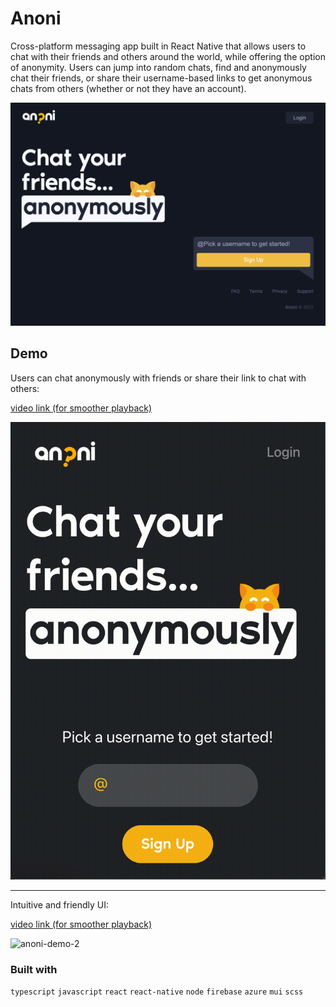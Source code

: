 # Anoni

Cross-platform messaging app built in React Native that allows users to chat with their friends and others around the world, while offering the option of anonymity. Users can jump into random chats, find and anonymously chat their friends, or share their username-based links to get anonymous chats from others (whether or not they have an account).

[![anoni-screenshot](/assets/anoni-ss.png)](https://anoni.chat)

## Demo

Users can chat anonymously with friends or share their link to chat with others:

[video link (for smoother playback)](https://yulian.codes/resources/anoni-demo-1.mp4)

![anoni-demo-1](/assets/anoni-demo-1.gif)

---

Intuitive and friendly UI:

[video link (for smoother playback)](https://yulian.codes/resources/anoni-demo-2.mp4)

![anoni-demo-2](/assets/anoni-demo-2.gif)

### Built with

`typescript` `javascript` `react` `react-native` `node` `firebase` `azure` `mui` `scss`
